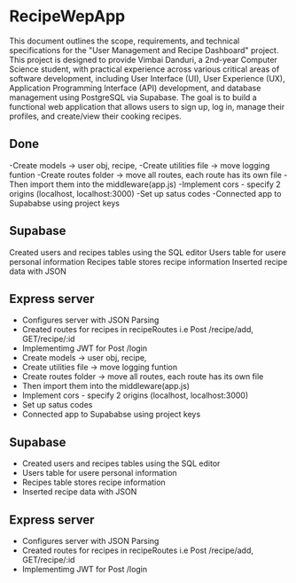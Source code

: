 # RecipeWepApp
This document outlines the scope, requirements, and technical specifications for the "User Management and Recipe Dashboard" project. This project is designed to provide Vimbai Danduri, a 2nd-year Computer Science student, with practical experience across various critical areas of software development, including User Interface (UI), User Experience (UX), Application Programming Interface (API) development, and database management using PostgreSQL via Supabase.
The goal is to build a functional web application that allows users to sign up, log in, manage their profiles, and create/view their cooking recipes.

## Done

-Create models -> user obj, recipe, 
-Create utilities file -> move logging funtion
-Create routes folder -> move all routes, each route has its own file
-Then import them into the middleware(app.js)
-Implement cors - specify 2 origins (localhost, localhost:3000)
-Set up satus codes
-Connected app to Supababse using project keys

## Supabase
Created users and recipes tables using the SQL editor
Users table for usere personal information
Recipes table stores recipe information
Inserted recipe data with JSON

## Express server
- Configures server with JSON Parsing
- Created routes for recipes in recipeRoutes i.e Post /recipe/add, GET/recipe/:id
- Implementimg JWT  for Post /login
- Create models -> user obj, recipe, 
- Create utilities file -> move logging funtion
- Create routes folder -> move all routes, each route has its own file
- Then import them into the middleware(app.js)
- Implement cors - specify 2 origins (localhost, localhost:3000)
- Set up satus codes
- Connected app to Supababse using project keys

## Supabase
- Created users and recipes tables using the SQL editor
- Users table for usere personal information
- Recipes table stores recipe information
- Inserted recipe data with JSON

## Express server
- Configures server with JSON Parsing
- Created routes for recipes in recipeRoutes i.e Post /recipe/add, GET/recipe/:id
- Implementimg JWT  for Post /login
